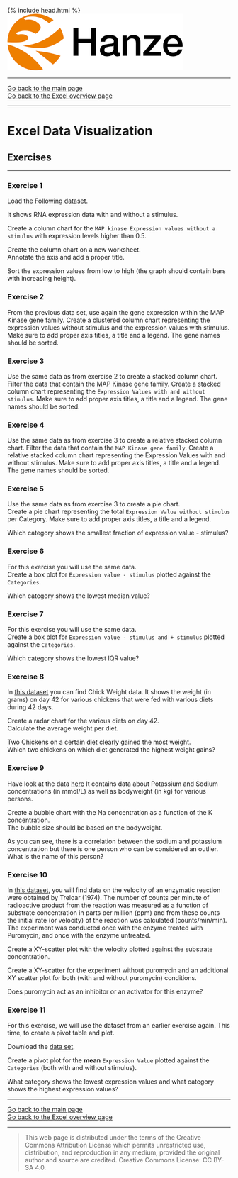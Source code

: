{% include head.html %}
![Hanze](../hanze/hanze.png)

---

[Go back to the main page](../index.md)  
[Go back to the Excel overview page](../excel/excel_01_index.md)  

---


# Excel Data Visualization

## Exercises

---

### Exercise 1

Load the [Following dataset](./files_12_data_visualization_exercises/exercise01/exercise01.csv).

It shows RNA expression data with and without a stimulus.  

Create a column chart for the `MAP kinase Expression values without a stimulus` with expression levels higher than 0.5.  

Create the column chart on a new worksheet.  
Annotate the axis and add a proper title.  

Sort the expression values from low to high (the graph should contain bars with increasing height).  

### Exercise 2

From the previous data set, use again the gene expression within the MAP Kinase gene family.
Create a clustered column chart representing the expression values without stimulus and the expression values with stimulus. Make sure to add proper axis titles, a title and a legend. The gene names should be sorted.

### Exercise 3

Use the same data as from exercise 2 to create a stacked column chart. Filter the data that contain the MAP Kinase gene family.
Create a stacked column chart representing the `Expression Values with and without stimulus`. Make sure to add proper axis titles, a title and a legend. The gene names should be sorted.

### Exercise 4

Use the same data as from exercise 3 to create a relative stacked column chart. Filter the data that contain the `MAP Kinase gene family`. Create a relative stacked column chart representing the Expression Values with and without stimulus. Make sure to add proper axis titles, a title and a legend. The gene names should be sorted.  

### Exercise 5

Use the same data as from exercise 3 to create a pie chart.  
Create a pie chart representing the total `Expression Value without stimulus` per Category. Make sure to add proper axis titles, a title and a legend.  

Which category shows the smallest fraction of expression value - stimulus?  

### Exercise 6

For this exercise you will use the same data.  
Create a box plot for `Expression value - stimulus` plotted against the `Categories`.  

Which category shows the lowest median value?  

### Exercise 7

For this exercise you will use the same data.  
Create a box plot for `Expression value - stimulus and + stimulus` plotted against the `Categories`.  

Which category shows the lowest IQR value?  

### Exercise 8

In [this dataset](./files_12_data_visualization_exercises/exercise08/ChickWeight.csv) you can find Chick Weight data. It shows the weight (in grams) on day 42 for various chickens that were fed with various diets during 42 days.  

Create a radar chart for the various diets on day 42.  
Calculate the average weight per diet.  

Two Chickens on a certain diet clearly gained the most weight.  
Which two chickens on which diet generated the highest weight gains?  

### Exercise 9

Have look at the data [here](./files_12_data_visualization_exercises/exercise09/data.csv)
It contains data about Potassium and Sodium concentrations (in mmol/L) as well as bodyweight (in kg) for various persons.  

Create a bubble chart with the Na concentration as a function of the K concentration.  
The bubble size should be based on the bodyweight.  

As you can see, there is a correlation between the sodium and potassium concentration but there is one person who can be considered an outlier. What is the name of this person?  

### Exercise 10

In [this dataset](./files_12_data_visualization_exercises/exercise10/data.csv), you will find data on the velocity of an enzymatic reaction were obtained by Treloar (1974). The number of counts per minute of radioactive product from the reaction was measured as a function of substrate concentration in parts per million (ppm) and from these counts the initial rate (or velocity) of the reaction was calculated (counts/min/min). The experiment was conducted once with the enzyme treated with Puromycin, and once with the enzyme untreated.  

Create a XY-scatter plot with the velocity plotted against the substrate concentration.  

Create a XY-scatter for the experiment without puromycin and an additional XY scatter plot for both (with and without puromycin) conditions.  

Does puromycin act as an inhibitor or an activator for this enzyme?  

### Exercise 11

For this exercise, we will use the dataset from an earlier exercise again. This time, to create a pivot table and plot.  

Download the [data set](./files_12_data_visualization_exercises/exercise11/data.csv).  

Create a pivot plot for the **mean** `Expression Value` plotted against the `Categories` (both with and without stimulus).  

What category shows the lowest expression values and what category shows the highest expression values?  
 

---

[Go back to the main page](../index.md)  
[Go back to the Excel overview page](../excel/excel_01_index.md)  

---


>This web page is distributed under the terms of the Creative Commons Attribution License which permits unrestricted use, distribution, and reproduction in any medium, provided the original author and source are credited.
>Creative Commons License: CC BY-SA 4.0.

